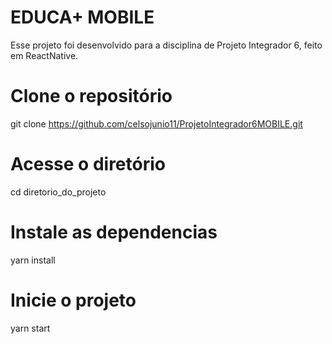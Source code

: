 # EDUCA+ MOBILE
Esse projeto foi desenvolvido para a disciplina de Projeto Integrador 6, feito em ReactNative.

# Clone o repositório
git clone https://github.com/celsojunio11/ProjetoIntegrador6MOBILE.git

# Acesse o diretório
cd diretorio_do_projeto

# Instale as dependencias
yarn install

# Inicie o projeto
yarn start
